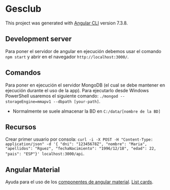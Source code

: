 # Gesclub
This project was generated with [Angular CLI](https://github.com/angular/angular-cli) version 7.3.8.

## Development server
Para poner el servidor de angular en ejecución debemos usar el comando `npm start` y abrir en el navegador `http://localhost:3000/`.

## Comandos
Para poner en ejecución el servidor MongoDB (el cual se debe mantener en ejecución durante el uso de la app). Para ejecutarlo desde Windows PowerShell usaremos el siguiente comando: `./mongod --storageEngine=mmapv1 --dbpath [your-path]`.
- Normalmente se suele almacenar la BD en `C:/data/[nombre de la BD]`

## Recursos
Crear primer usuario por consola: `curl -i -X POST -H "Content-Type: application/json" -d '{ "dni": "12345678Z", "nombre": "Maria", "apellidos": "Rguez", "fechaNacimiento": "1996/12/18", "edad": 22, "pais": "ESP"}' localhost:3000/api`.

## Angular Material
Ayuda para el uso de los [componentes de angular material](https://material.angular.io/components/table/examples).
[List cards](https://blog.angularindepth.com/angular-flex-layout-flexbox-and-grid-layout-for-angular-component-6e7c24457b63).
